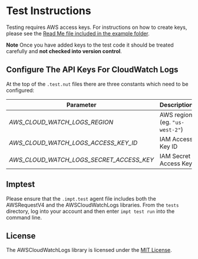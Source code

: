 # Test Instructions

Testing requires AWS access keys. For instructions on how to create keys, please see the [Read Me file included in the example folder](../example/README.md).

**Note** Once you have added keys to the test code it should be treated carefully and **not checked into version control**.

## Configure The API Keys For CloudWatch Logs ##

At the top of the `.test.nut` files there are three constants which need to be configured:

Parameter | Description
--- | ---
*AWS_CLOUD_WATCH_LOGS_REGION* | AWS region (eg. `"us-west-2"`)
*AWS_CLOUD_WATCH_LOGS_ACCESS_KEY_ID* | IAM Access Key ID
*AWS_CLOUD_WATCH_LOGS_SECRET_ACCESS_KEY* | IAM Secret Access Key

## Imptest ##

Please ensure that the `.impt.test` agent file includes both the AWSRequestV4 and the AWSCloudWatchLogs libraries.
From the `tests` directory, log into your account and then enter `impt test run` into the command line.

## License ##

The AWSCloudWatchLogs library is licensed under the [MIT License](../LICENSE).
